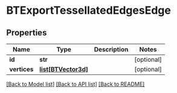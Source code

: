 # BTExportTessellatedEdgesEdge

## Properties
Name | Type | Description | Notes
------------ | ------------- | ------------- | -------------
**id** | **str** |  | [optional] 
**vertices** | [**list[BTVector3d]**](BTVector3d.md) |  | [optional] 

[[Back to Model list]](../README.md#documentation-for-models) [[Back to API list]](../README.md#documentation-for-api-endpoints) [[Back to README]](../README.md)



